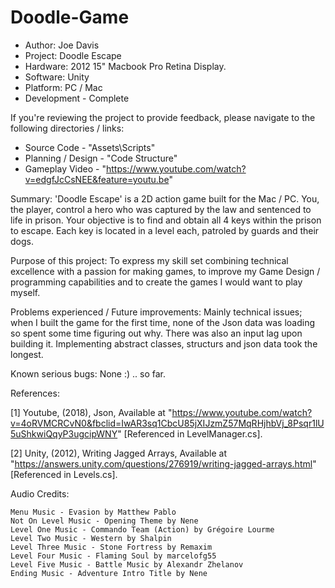 # Doodle-Game
* Author: Joe Davis
* Project: Doodle Escape
* Hardware: 2012 15" Macbook Pro Retina Display.
* Software: Unity
* Platform: PC / Mac
* Development - Complete

If you're reviewing the project to provide feedback, please navigate to the following directories / links:

* Source Code - "Assets\Scripts"
* Planning / Design - "Code Structure"
* Gameplay Video - "https://www.youtube.com/watch?v=edgfJcCsNEE&feature=youtu.be"

Summary: 'Doodle Escape' is a 2D action game built for the Mac / PC. You, the player, control a hero who was captured by the law and sentenced to life in prison. Your objective is to find and obtain all 4 keys within the prison to escape. Each key is located in a level each, patroled by guards and their dogs.

Purpose of this project: To express my skill set combining technical excellence with a passion for making games, to improve my Game Design / programming capabilities and to create the games I would want to play myself.

Problems experienced / Future improvements: Mainly technical issues; when I built the game for the first time, none of the Json data was loading so spent some time figuring out why. There was also an input lag upon building it. Implementing abstract classes, structurs and json data took the longest. 

Known serious bugs: None :) .. so far.

References:

[1] Youtube, (2018), Json, Available at "https://www.youtube.com/watch?v=4oRVMCRCvN0&fbclid=IwAR3sq1CbcU85jXIJzmZ57MqRHjhbVj_8Psqr1lU5uShkwiQqyP3ugcipWNY" [Referenced in LevelManager.cs]. 

[2] Unity, (2012), Writing Jagged Arrays, Available at "https://answers.unity.com/questions/276919/writing-jagged-arrays.html" [Referenced in Levels.cs].

Audio Credits:

    Menu Music - Evasion by Matthew Pablo
    Not On Level Music - Opening Theme by Nene
    Level One Music - Commando Team (Action) by Grégoire Lourme
    Level Two Music - Western by Shalpin
    Level Three Music - Stone Fortress by Remaxim
    Level Four Music - Flaming Soul by marcelofg55
    Level Five Music - Battle Music by Alexandr Zhelanov
    Ending Music - Adventure Intro Title by Nene
